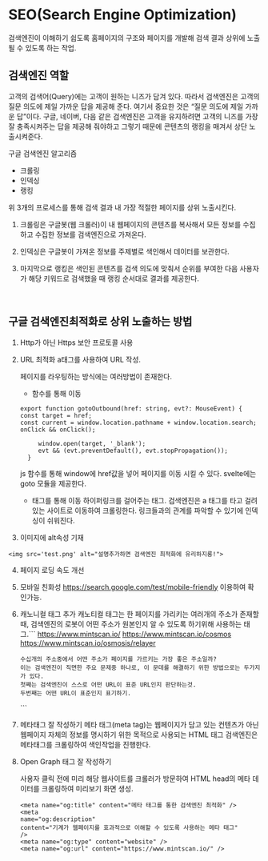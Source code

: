 # SEO(Search Engine Optimization)

검색엔진이 이해하기 쉽도록 홈페이지의 구조와 페이지를 개발해 검색 결과 상위에 노출될 수 있도록 하는 작업.

## 검색엔진 역할

고객의 검색어(Query)에는 고객이 원하는 니즈가 담겨 있다. 따라서 검색엔진은 고객의 질문 의도에 제일 가까운 답을 제공해 준다. 여기서 중요한 것은 “질문 의도에 제일 가까운 답”이다. 구글, 네이버, 다음 같은 검색엔진은 고객을 유지하려면 고객의 니즈를 가장 잘 충족시켜주는 답을 제공해 줘야하고 그렇기 때문에 콘텐츠의 랭킹을 매겨서 상단 노출시켜준다.
<br />

구글 검색엔진 알고리즘

- 크롤링
- 인덱싱
- 랭킹

위 3개의 프로세스를 통해 검색 결과 내 가장 적절한 페이지를 상위 노출시킨다.
<br />

1. 크롤링은 구글봇(웹 크롤러)이 내 웹페이지의 콘텐츠를 복사해서 모든 정보를 수집하고 수집한 정보를 검색엔진으로 가져온다.

2. 인덱싱은 구글봇이 가져온 정보를 주제별로 색인해서 데이터를 보관한다.

3. 마지막으로 랭킹은 색인된 콘텐츠를 검색 의도에 맞춰서 순위를 부여한 다음 사용자가 해당 키워드로 검색했을 때 랭킹 순서대로 결과를 제공한다.

 <br />

## 구글 검색엔진최적화로 상위 노출하는 방법

1. Http가 아닌 Https 보안 프로토콜 사용
2. URL 최적화
   a태그를 사용하여 URL 작성.

   페이지를 라우팅하는 방식에는 여러방법이 존재한다.

   - 함수를 통해 이동

   ```
   export function gotoOutbound(href: string, evt?: MouseEvent) {
   const target = href;
   const current = window.location.pathname + window.location.search;
   onClick && onClick();

     	window.open(target, '_blank');
     	evt && (evt.preventDefault(), evt.stopPropagation());
     }
   ```

   js 함수를 통해 window에 href값을 넣어 페이지를 이동 시킬 수 있다. svelte에는 goto 모듈을 제공한다.

   - <a>태그를 통해 이동
     하이퍼링크를 걸어주는 태그.
     검색엔진은 a 태그를 타고 걸려있는 사이트로 이동하여 크롤링한다. 링크들과의 관계를 파악할 수 있기에 인덱싱이 쉬워진다.

3. 이미지에 alt속성 기재

```
<img src='test.png' alt="설명추가하면 검색엔진 최적화에 유리하지롱!">
```

4. 페이지 로딩 속도 개선
5. 모바일 친화성
   https://search.google.com/test/mobile-friendly 이용하여 확인가능.

6. 캐노니컬 태그 추가
   캐노티컬 태그는 한 페이지를 가리키는 여러개의 주소가 존재할 때, 검색엔진의 로봇이 어떤 주소가 원본인지 알 수 있도록 하기위해 사용하는 태그.```
   https://www.mintscan.io/
   https://www.mintscan.io/cosmos
   https://www.mintscan.io/osmosis/relayer

   ```
   수십개의 주소중에서 어떤 주소가 페이지를 가르키는 가장 좋은 주소일까?
   이는 검색엔진이 직면한 주요 문제중 하나로, 이 문데를 해결하기 위한 방법으로는 두가지가 있다.
   첫째는 검색엔진이 스스로 어떤 URL이 표준 URL인지 판단하는것.
   두번째는 어떤 URL이 표준인지 표기하기.
   ```

   <link rel='canonical' href="https://www.mintscan.io/">
   ```

7. 메타태그 잘 작성하기
   메타 태그(meta tag)는 웹페이지가 담고 있는 컨텐츠가 아닌 웹페이지 자체의 정보를 명시하기 위한 목적으로 사용되는 HTML 태그
   검색엔진은 메타태그를 크롤링하여 색인작업을 진행한다.

8. Open Graph 태그 잘 작성하기

   사용자 클릭 전에 미리 해당 웹사이트를 크롤러가 방문하여 HTML head의 메타 데이터를 크롤링하여 미리보기 화면 생성.

   ```
   <meta name="og:title" content="메타 태그를 통한 검색엔진 최적화" />
   <meta
   name="og:description"
   content="기계가 웹페이지를 효과적으로 이해할 수 있도록 사용하는 메타 태그"
   />
   <meta name="og:type" content="website" />
   <meta name="og:url" content="https://www.mintscan.io/" />
   ```

```

```
